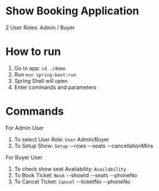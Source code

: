 # Show Booking Application

2 User Roles: Admin / Buyer 

# How to run

1. Go to app: `cd ./demo`
3. Run `mvn spring-boot:run`
4. Spring Shell will open 
5. Enter commands and parameters 

# Commands 

For Admin User 
1. To select User Role: `User` Admin/Buyer 
2. To Setup Show: `Setup` --rows  --seats --cancellationMins

For Buyer User 
1. To check show seat Availability: `Availability` 
2. To Book Ticket: `Book` --showId --seats --phoneNo
3. To Cancel Ticket: `Cancel` --ticketNo --phoneNo
